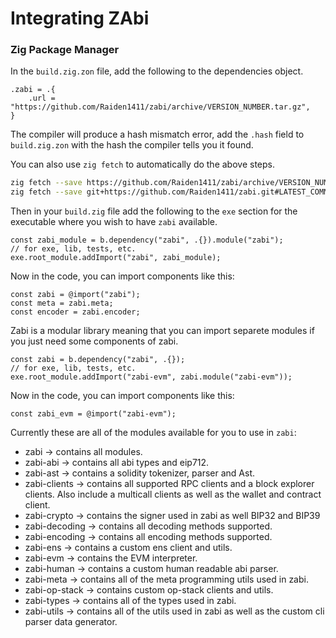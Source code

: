 # Integrating ZAbi

### Zig Package Manager
In the `build.zig.zon` file, add the following to the dependencies object.

```zig
.zabi = .{
    .url = "https://github.com/Raiden1411/zabi/archive/VERSION_NUMBER.tar.gz",
}
```

The compiler will produce a hash mismatch error, add the `.hash` field to `build.zig.zon`
with the hash the compiler tells you it found.

You can also use `zig fetch` to automatically do the above steps.

```bash
zig fetch --save https://github.com/Raiden1411/zabi/archive/VERSION_NUMBER.tar.gz 
zig fetch --save git+https://github.com/Raiden1411/zabi.git#LATEST_COMMIT
```

Then in your `build.zig` file add the following to the `exe` section for the executable where you wish to have `zabi` available.

```zig
const zabi_module = b.dependency("zabi", .{}).module("zabi");
// for exe, lib, tests, etc.
exe.root_module.addImport("zabi", zabi_module);
```

Now in the code, you can import components like this:

```zig
const zabi = @import("zabi");
const meta = zabi.meta;
const encoder = zabi.encoder;
```

Zabi is a modular library meaning that you can import separete modules if you just need some components of zabi.

```zig
const zabi = b.dependency("zabi", .{});
// for exe, lib, tests, etc.
exe.root_module.addImport("zabi-evm", zabi.module("zabi-evm"));
```

Now in the code, you can import components like this:

```zig
const zabi_evm = @import("zabi-evm");
```

Currently these are all of the modules available for you to use in `zabi`:

- zabi -> contains all modules.
- zabi-abi -> contains all abi types and eip712.
- zabi-ast -> contains a solidity tokenizer, parser and Ast.
- zabi-clients -> contains all supported RPC clients and a block explorer clients. Also include a multicall clients as well as the wallet and contract client.
- zabi-crypto -> contains the signer used in zabi as well BIP32 and BIP39
- zabi-decoding -> contains all decoding methods supported.
- zabi-encoding -> contains all encoding methods supported.
- zabi-ens -> contains a custom ens client and utils.
- zabi-evm -> contains the EVM interpreter.
- zabi-human -> contains a custom human readable abi parser.
- zabi-meta -> contains all of the meta programming utils used in zabi.
- zabi-op-stack -> contains custom op-stack clients and utils.
- zabi-types -> contains all of the types used in zabi.
- zabi-utils -> contains all of the utils used in zabi as well as the custom cli parser data generator.

